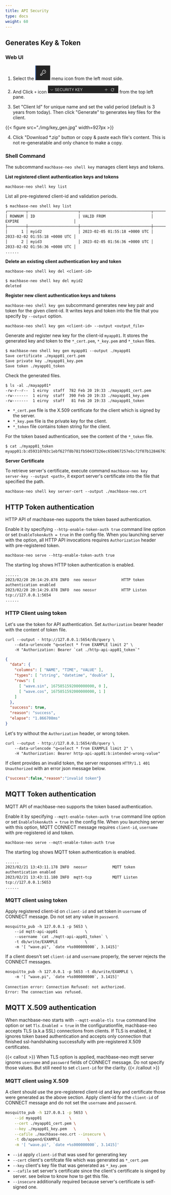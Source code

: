 ```yaml
---
title: API Security
type: docs
weight: 60
---
```


## Generates Key & Token

### Web UI

1. Select the <img src="./img/key_icon.jpg" width=47 style="display:inline"> menu icon from the left most side.

2. And Click `+` icon <img src="./img/key_add_icon.jpg" width=221 style="display:inline"> from the top left pane.

3. Set "Client Id" for unique name and set the valid period (default is 3 years from today).
Then click "Generate" to generates key files for the client.

{{< figure src="./img/key_gen.jpg" width=927px >}}

4. Click "Download *.zip" button or copy & paste each file's content. This is not re-generatable and only chance to make a copy.

### Shell Command

The subcommand `machbase-neo shell key` manages client keys and tokens.

**List registered client authentication keys and tokens**

```
machbase-neo shell key list
```

List all pre-registered client-id and validation periods.

```
$ machbase-neo shell key list
┌────────┬──────────────────────┬───────────────────────────────┬───────────────────────────────┐
│ ROWNUM │ ID                   │ VALID FROM                    │ EXPIRE                        │
├────────┼──────────────────────┼───────────────────────────────┼───────────────────────────────┤
│      1 │ myid2                │ 2023-02-05 01:55:18 +0000 UTC │ 2033-02-02 01:55:18 +0000 UTC │
│      2 │ myid3                │ 2023-02-05 01:56:36 +0000 UTC │ 2033-02-02 01:56:36 +0000 UTC │
......
```

**Delete an existing client authentication key and token**

```
machbase-neo shell key del <client-id>
```

```
$ machbase-neo shell key del myid2
deleted
```

**Register new client authentication keys and tokens**

`machbase-neo shell key gen` subcommand generates new key pair and token for the given client-id.
It writes keys and token into the file that you specify by `--output` option.

```
machbase-neo shell key gen <client-id> --output <output_file>
```

Generate and register new key for the client-id `myapp01`. It stores the generated key and token to the `*_cert.pem`, `*_key.pem` and `*_token` files.

```
$ machbase-neo shell key gen myapp01 --output ./myapp01 
Save certificate ./myapp01_cert.pem
Save private key ./myapp01_key.pem
Save token ./myapp01_token
```

Check the generated files.

```
$ ls -al ./mayapp01*
-rw-r--r--  1 eirny  staff  782 Feb 20 19:33 ./mayapp01_cert.pem
-rw-------  1 eirny  staff  390 Feb 20 19:33 ./mayapp01_key.pem
-rw-------  1 eirny  staff   81 Feb 20 19:33 ./mayapp01_token
```

- `*_cert.pem` file is the X.509 certificate for the client which is signed by the server.
- `*_key.pem` file is the private key for the client.
- `*_token` file contains token string for the client.

For the token based authentication, see the content of the `*_token` file.

```
$ cat ./myapp01_token 
myapp01:b:d59310703c1ebf627f8b781fb50437326ec65b067257ebc72f07b12846761d17   
```

**Server Certificate**

To retrieve server's certificate, execute command `machbase-neo key server-key --output <path>`, it export server's certificate into the file that specified the path.

```
machbase-neo shell key server-cert --output ./machbase-neo.crt
```

## HTTP Token authentication

HTTP API of machbase-neo supports the token based authentication.

Enable it by specifying `--http-enable-token-auth true` command line option or set `EnableTokenAuth = true` in the config file.
When you launching server with the option, all HTTP API invocations requires `Authorization` header with pre-registered token.

```
machbase-neo serve --http-enable-token-auth true
```

The starting log shows HTTP token authentication is enabled.

```
......
2023/02/20 20:14:29.878 INFO  neo neosvr           HTTP token authentication enabled
2023/02/20 20:14:29.878 INFO  neo neosvr           HTTP Listen tcp://127.0.0.1:5654
......
```

### HTTP Client using token

Let's use the token for API authentication. Set `Authorization` bearer header with the content of token file.

```
curl --output - http://127.0.0.1:5654/db/query \
    --data-urlencode "q=select * from EXAMPLE limit 2" \
    -H "Authorization: Bearer `cat ./http-api-app01_token`"
```

```json
{
  "data": {
    "columns": [ "NAME", "TIME", "VALUE" ],
    "types": [ "string", "datetime", "double" ],
    "rows": [
      [ "wave.sin", 1675851592000000000, 0 ],
      [ "wave.cos", 1675851592000000000, 1 ]
    ]
  },
  "success": true,
  "reason": "success",
  "elapse": "1.866708ms"
}
```

Let's try without the `Authorization` header, or wrong token.

```
curl --output - http://127.0.0.1:5654/db/query \
    --data-urlencode "q=select * from EXAMPLE limit 2" \
    -H "Authorization: Bearer http-api-app01:b:intended-wrong-value"
```

If client provides an invalid token, the server responses `HTTP/1.1 401 Unauthorized` with an error json message below.

```json
{"success":false,"reason":"invalid token"}
```


## MQTT Token authentication

MQTT API of machbase-neo supports the token based authentication.

Enable it by specifying `--mqtt-enable-token-auth true` command line option or set `EnableTokenAuth = true` in the config file.
When you launching server with this option, MQTT CONNECT message requires `client-id`, `username` with pre-registered id and token.

```
machbase-neo serve --mqtt-enable-token-auth true
```

The starting log shows MQTT token authentication is enabled.

```
......
2023/02/21 13:43:11.178 INFO  neosvr           MQTT token authentication enabled
2023/02/21 13:43:11.180 INFO  mqtt-tcp         MQTT Listen tcp://127.0.0.1:5653
......
```

### MQTT client using token

Apply registered client-id on `client-id` and set token in `username` of CONNECT message.
Do not set any value in `password`.

```
mosquitto_pub -h 127.0.0.1 -p 5653 \
    --id mqtt-api-app01            \
    --username `cat ./mqtt-api-app01_token` \
    -t db/write/EXAMPLE            \
    -m '[ "wave.pi", `date +%s000000000`, 3.1415]'
```

If a client doesn't set `client-id` and `username` properly, the server rejects the CONNECT messages.

```
mosquitto_pub -h 127.0.0.1 -p 5653 -t db/write/EXAMPLE \
    -m '[ "wave.pi", `date +%s000000000`, 3.1415]'

Connection error: Connection Refused: not authorized.
Error: The connection was refused.
```

## MQTT X.509 authentication

When machbase-neo starts with `--mqtt-enable-tls true` command line option or set `Tls.Enabled = true` in the configurationfile,
machbase-neo accepts TLS (a.k.a SSL) connections from clients. 
If TLS is enabled, it ignores token based authentication and accepts only connection that finished ssl-handshaking successfully 
with pre-registered X.509 certificates.

{{< callout >}}
When TLS option is applied, machbase-neo mqtt server ignores `username` and `password` fields of CONNECT message.
Do not specify those values. But still need to set `client-id` for the clarity.
{{< /callout >}}

### MQTT client using X.509

A client should use the pre-registered client-id and key and certificate those were generated as the above section.
Apply client-id for the `client-id` of CONNECT message and do not set the `username` and `password`.

```sh
mosquitto_pub -h 127.0.0.1 -p 5653 \
    --id myapp01            \
    --cert ./myapp01_cert.pem \
    --key ./myapp01_key.pem   \
    --cafile ./machbase-neo.crt --insecure \
    -t db/append/EXAMPLE            \
    -m '[ "wave.pi", `date +%s000000000`, 3.1415]'
```

- `--id` apply `client-id` that was used for generating key
- `--cert` client's certifcate file which was generated as `*_cert.pem`
- `--key` client's key file that was generated as `*_key.pem`
- `--cafile` set server's certificate since the client's certificate is singed by server. see below to know how to get this file.
- `--insecure` additionally required because server's certificate is self-signed one.

